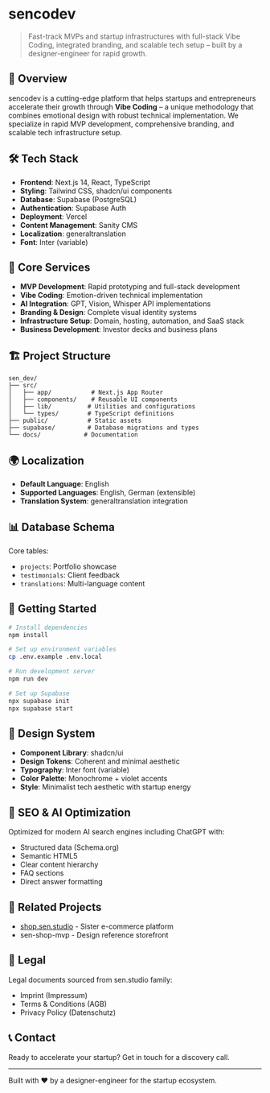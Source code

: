 # sencodev

> Fast-track MVPs and startup infrastructures with full-stack Vibe Coding, integrated branding, and scalable tech setup – built by a designer-engineer for rapid growth.

## 🚀 Overview

sencodev is a cutting-edge platform that helps startups and entrepreneurs accelerate their growth through **Vibe Coding** – a unique methodology that combines emotional design with robust technical implementation. We specialize in rapid MVP development, comprehensive branding, and scalable tech infrastructure setup.

## 🛠 Tech Stack

- **Frontend**: Next.js 14, React, TypeScript
- **Styling**: Tailwind CSS, shadcn/ui components
- **Database**: Supabase (PostgreSQL)
- **Authentication**: Supabase Auth
- **Deployment**: Vercel
- **Content Management**: Sanity CMS
- **Localization**: generaltranslation
- **Font**: Inter (variable)

## 🎯 Core Services

- **MVP Development**: Rapid prototyping and full-stack development
- **Vibe Coding**: Emotion-driven technical implementation
- **AI Integration**: GPT, Vision, Whisper API implementations
- **Branding & Design**: Complete visual identity systems
- **Infrastructure Setup**: Domain, hosting, automation, and SaaS stack
- **Business Development**: Investor decks and business plans

## 🏗 Project Structure

```
sen_dev/
├── src/
│   ├── app/           # Next.js App Router
│   ├── components/    # Reusable UI components
│   ├── lib/          # Utilities and configurations
│   └── types/        # TypeScript definitions
├── public/           # Static assets
├── supabase/         # Database migrations and types
└── docs/            # Documentation
```

## 🌍 Localization

- **Default Language**: English
- **Supported Languages**: English, German (extensible)
- **Translation System**: generaltranslation integration

## 📊 Database Schema

Core tables:
- `projects`: Portfolio showcase
- `testimonials`: Client feedback
- `translations`: Multi-language content

## 🚦 Getting Started

```bash
# Install dependencies
npm install

# Set up environment variables
cp .env.example .env.local

# Run development server
npm run dev

# Set up Supabase
npx supabase init
npx supabase start
```

## 🎨 Design System

- **Component Library**: shadcn/ui
- **Design Tokens**: Coherent and minimal aesthetic
- **Typography**: Inter font (variable)
- **Color Palette**: Monochrome + violet accents
- **Style**: Minimalist tech aesthetic with startup energy

## 📝 SEO & AI Optimization

Optimized for modern AI search engines including ChatGPT with:
- Structured data (Schema.org)
- Semantic HTML5
- Clear content hierarchy
- FAQ sections
- Direct answer formatting

## 🔗 Related Projects

- [shop.sen.studio](https://shop.sen.studio) - Sister e-commerce platform
- sen-shop-mvp - Design reference storefront

## 📄 Legal

Legal documents sourced from sen.studio family:
- Imprint (Impressum)
- Terms & Conditions (AGB)
- Privacy Policy (Datenschutz)

## 📞 Contact

Ready to accelerate your startup? Get in touch for a discovery call.

---

Built with ❤️ by a designer-engineer for the startup ecosystem.